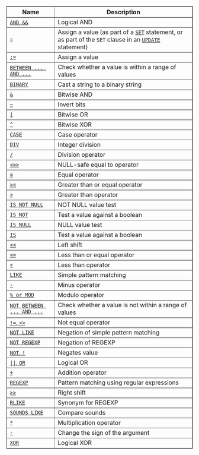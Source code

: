 <table summary="Operators" border="1"><colgroup><col class="name"><col class="description"></colgroup><thead><tr><th scope="col">Name</th><th scope="col">Description</th></tr></thead><tbody><tr><td scope="row"><a class="link" href="logical-operators.html#operator_and"><code class="literal">AND</code>, <code class="literal">&amp;&amp;</code></a></td><td>Logical AND</td></tr><tr><td scope="row"><a class="link" href="assignment-operators.html#operator_assign-equal"><code class="literal">=</code></a></td><td>Assign a value (as part of a  <a class="link" href="set-statement.html" title="13.7.4. SET Syntax"><code class="literal">SET</code></a> statement, or  as part of the <code class="literal">SET</code> clause in an  <a class="link" href="update.html" title="13.2.11. UPDATE Syntax"><code class="literal">UPDATE</code></a> statement)</td></tr><tr><td scope="row"><a class="link" href="assignment-operators.html#operator_assign-value"><code class="literal">:=</code></a></td><td>Assign a value</td></tr><tr><td scope="row"><a class="link" href="comparison-operators.html#operator_between"><code class="literal">BETWEEN ... AND ...</code></a></td><td>Check whether a value is within a range of values</td></tr><tr><td scope="row"><a class="link" href="cast-functions.html#operator_binary"><code class="literal">BINARY</code></a></td><td>Cast a string to a binary string</td></tr><tr><td scope="row"><a class="link" href="bit-functions.html#operator_bitwise-and"><code class="literal">&amp;</code></a></td><td>Bitwise AND</td></tr><tr><td scope="row"><a class="link" href="bit-functions.html#operator_bitwise-invert"><code class="literal">~</code></a></td><td>Invert bits</td></tr><tr><td scope="row"><a class="link" href="bit-functions.html#operator_bitwise-or"><code class="literal">|</code></a></td><td>Bitwise OR</td></tr><tr><td scope="row"><a class="link" href="bit-functions.html#operator_bitwise-xor"><code class="literal">^</code></a></td><td>Bitwise XOR</td></tr><tr><td scope="row"><a class="link" href="control-flow-functions.html#operator_case"><code class="literal">CASE</code></a></td><td>Case operator</td></tr><tr><td scope="row"><a class="link" href="arithmetic-functions.html#operator_div"><code class="literal">DIV</code></a></td><td>Integer division</td></tr><tr><td scope="row"><a class="link" href="arithmetic-functions.html#operator_divide"><code class="literal">/</code></a></td><td>Division operator</td></tr><tr><td scope="row"><a class="link" href="comparison-operators.html#operator_equal-to"><code class="literal">&lt;=&gt;</code></a></td><td>NULL-safe equal to operator</td></tr><tr><td scope="row"><a class="link" href="comparison-operators.html#operator_equal"><code class="literal">=</code></a></td><td>Equal operator</td></tr><tr><td scope="row"><a class="link" href="comparison-operators.html#operator_greater-than-or-equal"><code class="literal">&gt;=</code></a></td><td>Greater than or equal operator</td></tr><tr><td scope="row"><a class="link" href="comparison-operators.html#operator_greater-than"><code class="literal">&gt;</code></a></td><td>Greater than operator</td></tr><tr><td scope="row"><a class="link" href="comparison-operators.html#operator_is-not-null"><code class="literal">IS NOT NULL</code></a></td><td>NOT NULL value test</td></tr><tr><td scope="row"><a class="link" href="comparison-operators.html#operator_is-not"><code class="literal">IS NOT</code></a></td><td>Test a value against a boolean</td></tr><tr><td scope="row"><a class="link" href="comparison-operators.html#operator_is-null"><code class="literal">IS NULL</code></a></td><td>NULL value test</td></tr><tr><td scope="row"><a class="link" href="comparison-operators.html#operator_is"><code class="literal">IS</code></a></td><td>Test a value against a boolean</td></tr><tr><td scope="row"><a class="link" href="bit-functions.html#operator_left-shift"><code class="literal">&lt;&lt;</code></a></td><td>Left shift</td></tr><tr><td scope="row"><a class="link" href="comparison-operators.html#operator_less-than-or-equal"><code class="literal">&lt;=</code></a></td><td>Less than or equal operator</td></tr><tr><td scope="row"><a class="link" href="comparison-operators.html#operator_less-than"><code class="literal">&lt;</code></a></td><td>Less than operator</td></tr><tr><td scope="row"><a class="link" href="string-comparison-functions.html#operator_like"><code class="literal">LIKE</code></a></td><td>Simple pattern matching</td></tr><tr><td scope="row"><a class="link" href="arithmetic-functions.html#operator_minus"><code class="literal">-</code></a></td><td>Minus operator</td></tr><tr><td scope="row"><a class="link" href="arithmetic-functions.html#operator_mod"><code class="literal">% or MOD</code></a></td><td>Modulo operator</td></tr><tr><td scope="row"><a class="link" href="comparison-operators.html#operator_not-between"><code class="literal">NOT BETWEEN ... AND ...</code></a></td><td>Check whether a value is not within a range of values</td></tr><tr><td scope="row"><a class="link" href="comparison-operators.html#operator_not-equal"><code class="literal">!=</code>, <code class="literal">&lt;&gt;</code></a></td><td>Not equal operator</td></tr><tr><td scope="row"><a class="link" href="string-comparison-functions.html#operator_not-like"><code class="literal">NOT LIKE</code></a></td><td>Negation of simple pattern matching</td></tr><tr><td scope="row"><a class="link" href="regexp.html#operator_not-regexp"><code class="literal">NOT REGEXP</code></a></td><td>Negation of REGEXP</td></tr><tr><td scope="row"><a class="link" href="logical-operators.html#operator_not"><code class="literal">NOT</code>, <code class="literal">!</code></a></td><td>Negates value</td></tr><tr><td scope="row"><a class="link" href="logical-operators.html#operator_or"><code class="literal">||</code>, <code class="literal">OR</code></a></td><td>Logical OR</td></tr><tr><td scope="row"><a class="link" href="arithmetic-functions.html#operator_plus"><code class="literal">+</code></a></td><td>Addition operator</td></tr><tr><td scope="row"><a class="link" href="regexp.html#operator_regexp"><code class="literal">REGEXP</code></a></td><td>Pattern matching using regular expressions</td></tr><tr><td scope="row"><a class="link" href="bit-functions.html#operator_right-shift"><code class="literal">&gt;&gt;</code></a></td><td>Right shift</td></tr><tr><td scope="row"><a class="link" href="regexp.html#operator_regexp"><code class="literal">RLIKE</code></a></td><td>Synonym for REGEXP</td></tr><tr><td scope="row"><a class="link" href="string-functions.html#operator_sounds-like"><code class="literal">SOUNDS LIKE</code></a></td><td>Compare sounds</td></tr><tr><td scope="row"><a class="link" href="arithmetic-functions.html#operator_times"><code class="literal">*</code></a></td><td>Multiplication operator</td></tr><tr><td scope="row"><a class="link" href="arithmetic-functions.html#operator_unary-minus"><code class="literal">-</code></a></td><td>Change the sign of the argument</td></tr><tr><td scope="row"><a class="link" href="logical-operators.html#operator_xor"><code class="literal">XOR</code></a></td><td>Logical XOR</td></tr></tbody></table>